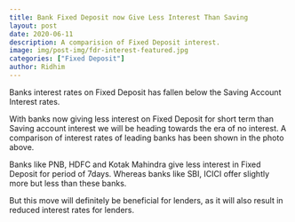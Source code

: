 ```yaml
---
title: Bank Fixed Deposit now Give Less Interest Than Saving
layout: post
date: 2020-06-11
description: A comparision of Fixed Deposit interest.
image: img/post-img/fdr-interest-featured.jpg
categories: ["Fixed Deposit"]
author: Ridhim
---
```


Banks interest rates on Fixed Deposit has fallen below the Saving Account Interest rates.

With banks now giving less interest on Fixed Deposit for short term than Saving account interest we will be heading towards the era of no interest.
A comparison of interest rates of leading banks has been shown in the photo above.

Banks like PNB, HDFC and Kotak Mahindra give less interest in Fixed Deposit for period of 7days. Whereas banks like SBI, ICICI offer slightly more but less than these banks.

But this move will definitely be beneficial for lenders, as it will also result in reduced interest rates for lenders.
